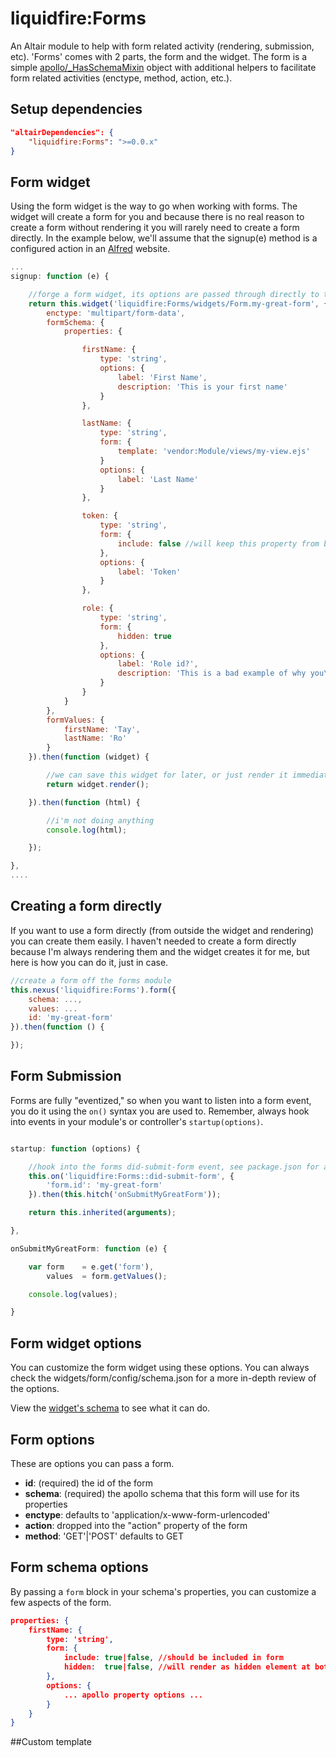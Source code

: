 # liquidfire:Forms
An Altair module to help with form related activity (rendering, submission, etc). 'Forms' comes with 2 parts, the form
and the widget. The form is a simple [apollo/\_HasSchemaMixin](https://github.com/liquidg3/altair/tree/master/core/lib/apollo)
object with additional helpers to facilitate form related activities (enctype, method, action, etc.).

## Setup dependencies
``` json
"altairDependencies": {
    "liquidfire:Forms": ">=0.0.x"
}
```

## Form widget
Using the form widget is the way to go when working with forms. The widget will create a form for you and because there
is no real reason to create a form without rendering it you will rarely need to create a form directly.
In the example below, we'll assume that the signup(e) method is a configured action in an
[Alfred](https://github.com/hemstreet/Titan-Alfred) website.

``` js
...
signup: function (e) {

    //forge a form widget, its options are passed through directly to the form you are creating
    return this.widget('liquidfire:Forms/widgets/Form.my-great-form', {
        enctype: 'multipart/form-data',
        formSchema: {
            properties: {

                firstName: {
                    type: 'string',
                    options: {
                        label: 'First Name',
                        description: 'This is your first name'
                    }
                },

                lastName: {
                    type: 'string',
                    form: {
                        template: 'vendor:Module/views/my-view.ejs'
                    }
                    options: {
                        label: 'Last Name'
                    }
                },

                token: {
                    type: 'string',
                    form: {
                        include: false //will keep this property from being rendered in the form
                    },
                    options: {
                        label: 'Token'
                    }
                },

                role: {
                    type: 'string',
                    form: {
                        hidden: true
                    },
                    options: {
                        label: 'Role id?',
                        description: 'This is a bad example of why you\'d want a hidden field'
                    }
                }
            }
        },
        formValues: {
            firstName: 'Tay',
            lastName: 'Ro'
        }
    }).then(function (widget) {

        //we can save this widget for later, or just render it immediately
        return widget.render();

    }).then(function (html) {

        //i'm not doing anything
        console.log(html);

    });

},
....

```

## Creating a form directly
If you want to use a form directly (from outside the widget and rendering) you can create them easily. I haven't needed
to create a form directly because I'm always rendering them and the widget creates it for me, but here is how you can
do it, just in case.

``` js
//create a form off the forms module
this.nexus('liquidfire:Forms').form({
    schema: ...,
    values: ...
    id: 'my-great-form'
}).then(function () {

});

```

## Form Submission
Forms are fully "eventized," so when you want to listen into a form event, you do it using the `on()` syntax you are used
to. Remember, always hook into events in your module's or controller's `startup(options)`.

```js

startup: function (options) {

    //hook into the forms did-submit-form event, see package.json for all events
    this.on('liquidfire:Forms::did-submit-form', {
        'form.id': 'my-great-form'
    }).then(this.hitch('onSubmitMyGreatForm'));

    return this.inherited(arguments);

},

onSubmitMyGreatForm: function (e) {

    var form    = e.get('form'),
        values  = form.getValues();

    console.log(values);

}

```
## Form widget options
You can customize the form widget using these options. You can always check the widgets/form/config/schema.json for a
more in-depth review of the options.

View the [widget's schema](widgets/form/configs/schema.json) to see what it can do.

## Form options
These are options you can pass a form.

- **id**: (required) the id of the form
- **schema**: (required) the apollo schema that this form will use for its properties
- **enctype**: defaults to 'application/x-www-form-urlencoded'
- **action**: dropped into the "action" property of the form
- **method**: 'GET'|'POST' defaults to GET

## Form schema options
By passing a `form` block in your schema's properties, you can customize a few aspects of the form.

```json
properties: {
    firstName: {
        type: 'string',
        form: {
            include: true|false, //should be included in form
            hidden:  true|false, //will render as hidden element at bottom of the form
        },
        options: {
            ... apollo property options ...
        }
    }
}

```
##Custom template